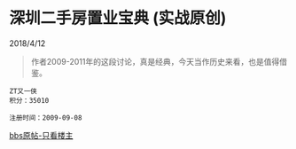 # 深圳二手房置业宝典 (实战原创)
2018/4/12

> 作者2009-2011年的这段讨论，真是经典，今天当作历史来看，也是值得借鉴。
```
ZT又一侠
积分：35010

注册时间：2009-09-08
```

[bbs原帖-只看楼主](http://bbs.szhome.com/80-130050-detail-83289624-920806-0-1.html)
